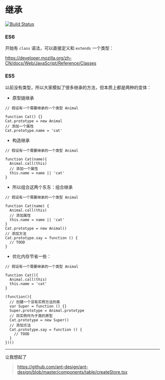 # 继承

[![Build Status](https://travis-ci.org/BeAce/lianxi5.svg?branch=master)](https://travis-ci.org/BeAce/lianxi5)

### ES6

开始有 `class` 语法，可以直接定义和 `extends` 一个类型：

https://developer.mozilla.org/zh-CN/docs/Web/JavaScript/Reference/Classes

### ES5

以前没有类型，所以大家模拟了很多继承的方法，但本质上都是两种的变体：

* 原型链继承

```
// 假设有一个需要继承的一个类型 Animal

function Cat() {}
Cat.prototype = new Animal
// 添加一个属性
Cat.prototype.name = 'cat'
```

* 构造继承

```
// 假设有一个需要继承的一个类型 Animal

function Cat(name){
  Animal.call(this)
  // 添加一个属性
  this.name = name || 'cat'
}
```

* 所以组合这两个东东：组合继承

```
// 假设有一个需要继承的一个类型 Animal

function Cat(name) {
  Animal.call(this)
  // 添加属性
  this.name = name || 'cat'
}
Cat.prototype = new Animal()
// 添加方法
Cat.prototype.say = function () {
  // TOOD
}
```

* 优化内存节省一些：

```
// 假设有一个需要继承的一个类型 Animal

function Cat(){
  Animal.call(this)
  this.name = 'cat'
}

(function(){
  // 创建一个没有实例方法的类
  var Super = function () {}
  Super.prototype = Animal.prototype
  // 将实例作为子类的原型
  Cat.prototype = new Super()
  // 添加方法
  Cat.prototype.say = function () {
    // TOOD
  }
})()
```

---

让我想起了

> https://github.com/ant-design/ant-design/blob/master/components/table/createStore.tsx